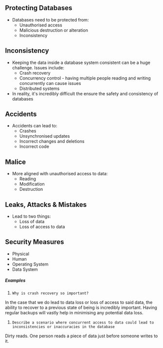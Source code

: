 ## Protecting Databases
- Databases need to be protected from:
	- Unauthorised access
	- Malicious destruction or alteration
	- Inconsistency

## Inconsistency
- Keeping the data inside a database system consistent can be a huge challenge. Issues include:
	- Crash recovery
	- Concurrency control - having multiple people reading and writing concurrently can cause issues
	- Distributed systems
- In reality, it's incredibly difficult the ensure the safety and consistency of databases

## Accidents
- Accidents can lead to:
	- Crashes
	- Unsynchronised updates
	- Incorrect changes and deletions
	- Incorrect code

## Malice
- More aligned with unauthorised access to data:
	- Reading
	- Modification
	- Destruction

## Leaks, Attacks & Mistakes
- Lead to two things:
	- Loss of data
	- Loss of access to data


## Security Measures
- Physical
- Human
- Operating System
- Data System


##### Examples

1. `Why is crash recovery so important?`

In the case that we do lead to data loss or loss of access to said data, the ability to recover to a previous state of being is incredibly important. Having regular backups will vastly help in minimising any potential data loss. 

1. `Describe a scenario where concurrent access to data could lead to inconsistencies or inaccuracies in the database`

Dirty reads. One person reads a piece of data just before someone writes to it. 